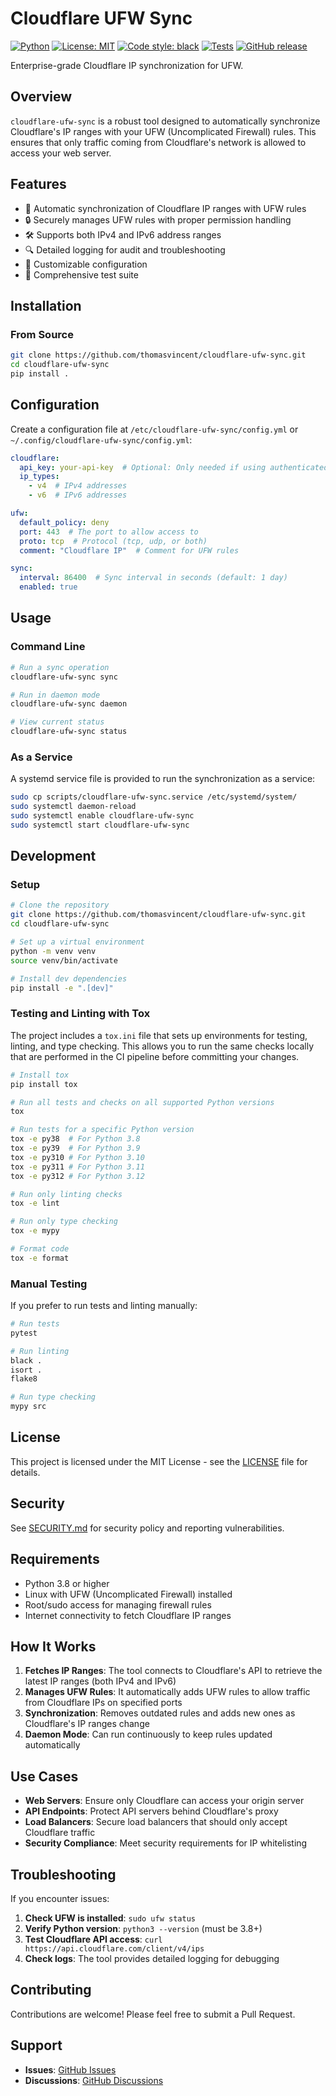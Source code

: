 # Cloudflare UFW Sync

[![Python](https://img.shields.io/badge/Python-3.8%2B-blue)](https://www.python.org/downloads/)
[![License: MIT](https://img.shields.io/badge/License-MIT-yellow.svg)](https://opensource.org/licenses/MIT)
[![Code style: black](https://img.shields.io/badge/code%20style-black-000000.svg)](https://github.com/psf/black)
[![Tests](https://github.com/thomasvincent/cloudflare-ufw-sync/actions/workflows/tests.yml/badge.svg)](https://github.com/thomasvincent/cloudflare-ufw-sync/actions/workflows/tests.yml)
[![GitHub release](https://img.shields.io/github/v/release/thomasvincent/cloudflare-ufw-sync)](https://github.com/thomasvincent/cloudflare-ufw-sync/releases)

Enterprise-grade Cloudflare IP synchronization for UFW.

## Overview

`cloudflare-ufw-sync` is a robust tool designed to automatically synchronize Cloudflare's IP ranges with your UFW (Uncomplicated Firewall) rules. This ensures that only traffic coming from Cloudflare's network is allowed to access your web server.

## Features

- 🔄 Automatic synchronization of Cloudflare IP ranges with UFW rules
- 🔒 Securely manages UFW rules with proper permission handling
- 🛠️ Supports both IPv4 and IPv6 address ranges
- 🔍 Detailed logging for audit and troubleshooting
- 🔧 Customizable configuration
- 🧪 Comprehensive test suite

## Installation

### From Source

```bash
git clone https://github.com/thomasvincent/cloudflare-ufw-sync.git
cd cloudflare-ufw-sync
pip install .
```

## Configuration

Create a configuration file at `/etc/cloudflare-ufw-sync/config.yml` or `~/.config/cloudflare-ufw-sync/config.yml`:

```yaml
cloudflare:
  api_key: your-api-key  # Optional: Only needed if using authenticated endpoints
  ip_types:
    - v4  # IPv4 addresses
    - v6  # IPv6 addresses

ufw:
  default_policy: deny
  port: 443  # The port to allow access to
  proto: tcp  # Protocol (tcp, udp, or both)
  comment: "Cloudflare IP"  # Comment for UFW rules

sync:
  interval: 86400  # Sync interval in seconds (default: 1 day)
  enabled: true
```

## Usage

### Command Line

```bash
# Run a sync operation
cloudflare-ufw-sync sync

# Run in daemon mode
cloudflare-ufw-sync daemon

# View current status
cloudflare-ufw-sync status
```

### As a Service

A systemd service file is provided to run the synchronization as a service:

```bash
sudo cp scripts/cloudflare-ufw-sync.service /etc/systemd/system/
sudo systemctl daemon-reload
sudo systemctl enable cloudflare-ufw-sync
sudo systemctl start cloudflare-ufw-sync
```

## Development

### Setup

```bash
# Clone the repository
git clone https://github.com/thomasvincent/cloudflare-ufw-sync.git
cd cloudflare-ufw-sync

# Set up a virtual environment
python -m venv venv
source venv/bin/activate

# Install dev dependencies
pip install -e ".[dev]"
```

### Testing and Linting with Tox

The project includes a `tox.ini` file that sets up environments for testing, linting, and type checking. This allows you to run the same checks locally that are performed in the CI pipeline before committing your changes.

```bash
# Install tox
pip install tox

# Run all tests and checks on all supported Python versions
tox

# Run tests for a specific Python version
tox -e py38  # For Python 3.8
tox -e py39  # For Python 3.9
tox -e py310 # For Python 3.10
tox -e py311 # For Python 3.11
tox -e py312 # For Python 3.12

# Run only linting checks
tox -e lint

# Run only type checking
tox -e mypy

# Format code
tox -e format
```

### Manual Testing

If you prefer to run tests and linting manually:

```bash
# Run tests
pytest

# Run linting
black .
isort .
flake8

# Run type checking
mypy src
```

## License

This project is licensed under the MIT License - see the [LICENSE](LICENSE) file for details.

## Security

See [SECURITY.md](SECURITY.md) for security policy and reporting vulnerabilities.

## Requirements

- Python 3.8 or higher
- Linux with UFW (Uncomplicated Firewall) installed
- Root/sudo access for managing firewall rules
- Internet connectivity to fetch Cloudflare IP ranges

## How It Works

1. **Fetches IP Ranges**: The tool connects to Cloudflare's API to retrieve the latest IP ranges (both IPv4 and IPv6)
2. **Manages UFW Rules**: It automatically adds UFW rules to allow traffic from Cloudflare IPs on specified ports
3. **Synchronization**: Removes outdated rules and adds new ones as Cloudflare's IP ranges change
4. **Daemon Mode**: Can run continuously to keep rules updated automatically

## Use Cases

- **Web Servers**: Ensure only Cloudflare can access your origin server
- **API Endpoints**: Protect API servers behind Cloudflare's proxy
- **Load Balancers**: Secure load balancers that should only accept Cloudflare traffic
- **Security Compliance**: Meet security requirements for IP whitelisting

## Troubleshooting

If you encounter issues:

1. **Check UFW is installed**: `sudo ufw status`
2. **Verify Python version**: `python3 --version` (must be 3.8+)
3. **Test Cloudflare API access**: `curl https://api.cloudflare.com/client/v4/ips`
4. **Check logs**: The tool provides detailed logging for debugging

## Contributing

Contributions are welcome! Please feel free to submit a Pull Request.

## Support

- **Issues**: [GitHub Issues](https://github.com/thomasvincent/cloudflare-ufw-sync/issues)
- **Discussions**: [GitHub Discussions](https://github.com/thomasvincent/cloudflare-ufw-sync/discussions)